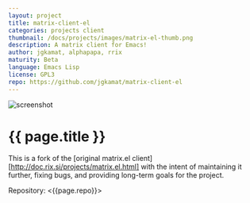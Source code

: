 ```yaml
---
layout: project
title: matrix-client-el
categories: projects client
thumbnail: /docs/projects/images/matrix-el-thumb.png
description: A matrix client for Emacs!
author: jgkamat, alphapapa, rrix
maturity: Beta
language: Emacs Lisp
license: GPL3
repo: https://github.com/jgkamat/matrix-client-el
---
```


![screenshot](/docs/projects/images/matrix-el.png "{{ page.title }}")

# {{ page.title }}
This is a fork of the [original matrix.el client][http://doc.rix.si/projects/matrix.el.html] with the intent of maintaining it further, fixing bugs, and providing long-term goals for the project.

Repository: <{{page.repo}}>
